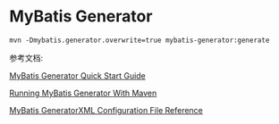 # MyBatis Generator

```
mvn -Dmybatis.generator.overwrite=true mybatis-generator:generate
```

参考文档: 
 
[MyBatis Generator Quick Start Guide](http://mybatis.org/generator/quickstart.html)
 
[Running MyBatis Generator With Maven](http://mybatis.org/generator/running/runningWithMaven.html)
 
[MyBatis GeneratorXML Configuration File Reference](http://mybatis.org/generator/configreference/xmlconfig.html)